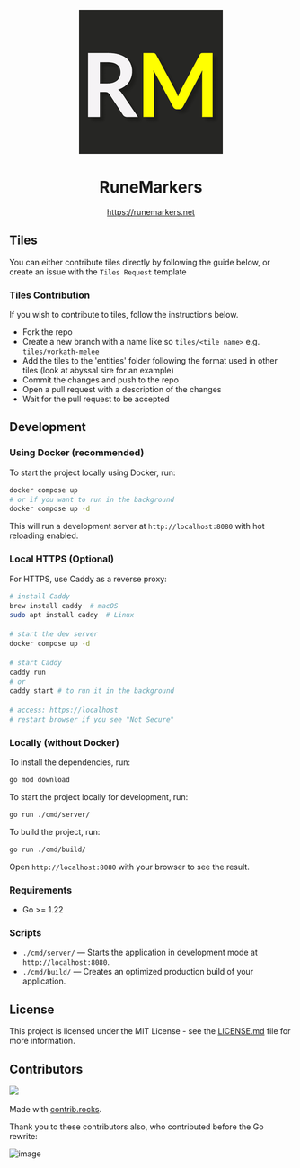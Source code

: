 <p align="center">
  <a href="https://runemarkers.net">
    <img src="./assets/logo-256-background.png" height="256">
  </a>
  <h1 align="center">RuneMarkers</h1>
</p>

<p align="center">
<a href="https://runemarkers.net">https://runemarkers.net</a>
</p>

## Tiles

You can either contribute tiles directly by following the guide below, or create an issue with the `Tiles Request` template

### Tiles Contribution

If you wish to contribute to tiles, follow the instructions below.

- Fork the repo
- Create a new branch with a name like so `tiles/<tile name>` e.g. `tiles/vorkath-melee`
- Add the tiles to the 'entities' folder following the format used in other tiles (look at abyssal sire for an example)
- Commit the changes and push to the repo
- Open a pull request with a description of the changes
- Wait for the pull request to be accepted

## Development

### Using Docker (recommended)

To start the project locally using Docker, run:

```bash
docker compose up
# or if you want to run in the background
docker compose up -d
```

This will run a development server at `http://localhost:8080` with hot reloading enabled.

### Local HTTPS (Optional)

For HTTPS, use Caddy as a reverse proxy:

```bash
# install Caddy
brew install caddy  # macOS
sudo apt install caddy  # Linux

# start the dev server
docker compose up -d

# start Caddy
caddy run
# or
caddy start # to run it in the background

# access: https://localhost
# restart browser if you see "Not Secure"
```

### Locally (without Docker)

To install the dependencies, run:

```bash
go mod download
```

To start the project locally for development, run:

```bash
go run ./cmd/server/
```

To build the project, run:

```bash
go run ./cmd/build/
```

Open `http://localhost:8080` with your browser to see the result.


### Requirements

- Go >= 1.22

### Scripts

- `./cmd/server/` — Starts the application in development mode at `http://localhost:8080`.
- `./cmd/build/` — Creates an optimized production build of your application.

## License

This project is licensed under the MIT License - see the [LICENSE.md](LICENSE.md) file for more information.

## Contributors

<a href="https://github.com/jamiegyoung/runemarkers/graphs/contributors">
  <img src="https://contrib.rocks/image?repo=jamiegyoung/runemarkers" />
</a>

Made with [contrib.rocks](https://contrib.rocks).

Thank you to these contributors also, who contributed before the Go rewrite:

<img width="317" height="97" alt="image" src="https://github.com/user-attachments/assets/6cf1b9c6-7cfc-4d6f-ae09-6323c198eed9" />

